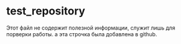 ﻿# test_repository
Этот файл не содержит полезной информации, служит лишь для порверки работы. 
а эта строчка была добавлена в github.
